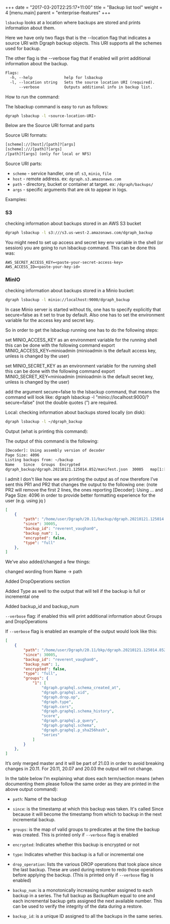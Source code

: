 +++
date = "2017-03-20T22:25:17+11:00"
title = "Backup list tool"
weight = 4
[menu.main]
    parent = "enterprise-features"
+++

`lsbackup` looks at a location where backups are stored and prints information about them.

Here we have only two flags that is the --location flag that indicates a source URI with Dgraph backup objects. This URI supports all the schemes used for backup.

The other flag is the --verbose flag that if enabled will print additional information about the backup.

```txt
Flags:
  -h, --help              help for lsbackup
  -l, --location string   Sets the source location URI (required).
      --verbose           Outputs additional info in backup list.
```
How to run the command:

The lsbackup command is easy to run as follows:
```sh
dgraph lsbackup -l <source-location-URI>
```
Below are the Source URI format and parts

Source URI formats:

```txt
[scheme]://[host]/[path]?[args]
[scheme]:///[path]?[args]
/[path]?[args] (only for local or NFS)
```

Source URI parts:

- `scheme` - service handler, one of: `s3`, `minio`, `file`
- `host` - remote address. ex: `dgraph.s3.amazonaws.com`
- `path` - directory, bucket or container at target. ex: `/dgraph/backups/`
- `args` - specific arguments that are ok to appear in logs.

Examples:

### S3

checking information about backups stored in an AWS S3 bucket

```sh
dgraph lsbackup -l s3:///s3.us-west-2.amazonaws.com/dgraph_backup
```

You might need to set up access and secret key env variable in the shell (or session) you are going to run lsbackup command. This can be done this was:
```
AWS_SECRET_ACCESS_KEY=<paste-your-secret-access-key>
AWS_ACCESS_ID=<paste-your-key-id>
```

### MinIO

checking information about backups stored in a Minio bucket:

```sh
dgraph lsbackup -l minio://localhost:9000/dgraph_backup
```

In case Minio server is started without tls, one has to specify explicitly that secure=false as it set to true by default. Also one has to set the environment variable for the access key and secret key. 

So in order to get the lsbackup running one has to do the following steps:

set MINIO_ACCESS_KEY as an environment variable for the running shell this can be done with the following command export MINIO_ACCESS_KEY=minioadmin (minioadmin is the default access key, unless is changed by the user)

set MINIO_SECRET_KEY as an environment variable for the running shell this can be done with the following command export MINIO_SECRET_KEY=minioadmin (minioadmin is the default secret key, unless is changed by the user)

add the argument secure=false to the lsbackup command, that means the command will look like: dgraph lsbackup -l "minio://localhost:9000/<bucket-name>?secure=false" (not the double quotes (”) are required.

Local: checking information about backups stored locally (on disk):

```sh
dgraph lsbackup -l ~/dgraph_backup
```

Output (what is printing this command):

The output of this command is the following:

```txt
[Decoder]: Using assembly version of decoder
Page Size: 4096
Listing backups from: ~/backup
Name	Since	Groups	Encrypted
dgraph_backup/dgraph.20210121.125014.852/manifest.json	30005	map[1:[dgraph.graphql.schema_created_at dgraph.graphql.xid dgraph.drop.op dgraph.type dgraph.cors dgraph.graphql.schema_history score dgraph.graphql.p_query dgraph.graphql.schema dgraph.graphql.p_sha256hash series]]	false
```

I admit I don't like how we are printing the output as of now therefore I’ve sent this PR1 and PR2 that changes the output to the following one: (note PR2 will remove the first 2 lines, the ones reporting [Decoder]: Using … and Page Size: 4096 in order to provide better formatting experience for the user (e.g. using jq )

```json
[
	{
		"path": "/home/user/Dgraph/20.11/backup/dgraph.20210121.125014.852/manifest.json",
		"since": 30005,
		"backup_id": "reverent_vaughan0",
		"backup_num": 1,
		"encrypted": false,
		"type": "full"
	},
]
```


We’ve also added/changed a few things:

changed wording from Name → path

Added DropOperations section 

Added Type as well to the output that will tell if the backup is full or incremental one

Added backup_id and backup_num

`--verbose` flag: if enabled this will print additional information about Groups and DropOperations

If `--verbose` flag is enabled an example of the output would look like this:

```json
[
    {
        "path": "/home/user/Dgraph/20.11/bkp/dgraph.20210121.125014.852/manifest.json",
        "since": 30005,
        "backup_id": "reverent_vaughan0",
        "backup_num": 1,
        "encrypted": false,
        "type": "full",
        "groups": {
            "1": [
                "dgraph.graphql.schema_created_at",
                "dgraph.graphql.xid",
                "dgraph.drop.op",
                "dgraph.type",
                "dgraph.cors",
                "dgraph.graphql.schema_history",
                "score",
                "dgraph.graphql.p_query",
                "dgraph.graphql.schema",
                "dgraph.graphql.p_sha256hash",
                "series"
            ]
        }
    },
]
```

It’s only merged master and it will be part of 21.03 in order to avoid breaking changes in 20.11. For 20.11, 20.07 and 20.03 the output will not change.

In the table below I’m explaining what does each term/section means (when documenting them please follow the same order as they are printed in the above output command):

- `path`: Name of the backup

- `since`:  is the timestamp at which this backup was taken. It's called Since because it will become the timestamp from which to backup in the next   incremental backup.

- `groups`: is the map of valid groups to predicates at the time the backup was created. This is printed only if `--verbose` flag is enabled

- `encrypted`: Indicates whether this backup is encrypted or not

- `type`: Indicates whether this backup is a full or incremental one

- `drop_operation`: lists the various DROP operations that took place since the last backup.  These are used during restore to redo those operations before applying the backup. (This is printed only if `--verbose` flag is enabled)

- `backup_num`: is a monotonically increasing number assigned to each backup in  a series. The full backup as BackupNum equal to one and each incremental  backup gets assigned the next available number. This can be used to verify the integrity of the data during a restore.

- `backup_id`: is a unique ID assigned to all the backups in the same series.


